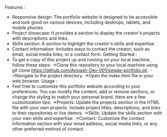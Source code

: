 Features :
 * Responsive design: The portfolio website is designed to be accessible and look good on various devices, including desktops, tablets, and mobile phones.
 * Project showcase: It provides a section to display the creator's projects with descriptions and links.
 * Skills section: A section to highlight the creator's skills and expertise.
 * Contact information: Includes ways to contact the creator, such as email, social media links, or a contact form.
Getting Started :
* To get a copy of this project up and running on your local machine, follow these steps:
  ->Clone this repository to your local machine using git clone https://github.com/Avinash-Dev-001/simple-portfolio.git.
  ->Navigate to the project directory.
  ->Open the index.html file in your web browser.
Usage :
* Feel free to customize this portfolio website according to your preferences. You can modify the content, add or remove sections, or change the styling to match your personal brand.
Here are a few customization tips:
 ->Projects: Update the projects section in the HTML file with your own projects. Include project titles, descriptions, and links to their repositories or live demos.
 ->Skills: Update the skills section with your own skills and expertise.
 ->Contact: Customize the contact information section with your email address, social media links, or any other preferred method of contact.
